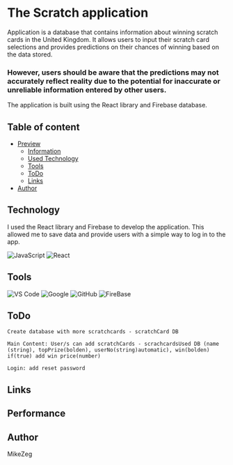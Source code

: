 # The Scratch application 

Application is a database that contains information about winning scratch cards in the United Kingdom. It allows users to input their scratch card selections and provides predictions on their chances of winning based on the data stored. 

### However, users should be aware that the predictions may not accurately reflect reality due to the potential for inaccurate or unreliable information entered by other users. 

The application is built using the React library and Firebase database.

## Table of content
- [Preview](#overview)
    - [Information](#the-scratch-application)
    - [Used Technology](Technology)
    - [Tools](#tools)
    - [ToDo](#todo)
    - [Links](#Links)
- [Author](#author)




## Technology

I used the React library and Firebase to develop the application. This allowed me to save data and provide users with a simple way to log in to the app.


![JavaScript](https://img.shields.io/badge/JavaScript%20-%23F7DF1E.svg?style=for-the-badge&logo=javascript&logoColor=black)
![React](https://img.shields.io/badge/react-%2320232a.svg?style=for-the-badge&logo=react&logoColor=%2361DAFB)

## Tools
![VS Code](https://img.shields.io/badge/VS%20Code-0078d7.svg?style=for-the-badge&logo=visual-studio-code&logoColor=white) ![Google](https://img.shields.io/badge/google-DA4437?style=for-the-badge&logo=google&logoColor=white) ![GitHub](https://img.shields.io/badge/github-%23121011.svg?style=for-the-badge&logo=github&logoColor=white) ![FireBase](https://img.shields.io/badge/firebase-ffca28?style=for-the-badge&logo=firebase&logoColor=black)


## ToDo
    Create database with more scratchcards - scratchCard DB
    
    Main Content: User/s can add scratchCards - scrachcardsUsed DB (name (string), topPrize(bolden), userNo(string)automatic), win(bolden) if(true) add win price(number)

    Login: add reset password
    

## Links

## Performance

## Author 
MikeZeg